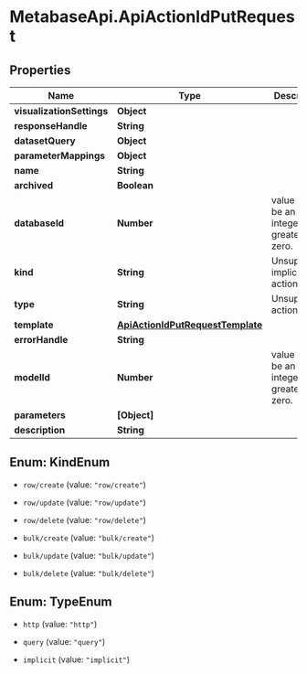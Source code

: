 # MetabaseApi.ApiActionIdPutRequest

## Properties

Name | Type | Description | Notes
------------ | ------------- | ------------- | -------------
**visualizationSettings** | **Object** |  | [optional] 
**responseHandle** | **String** |  | [optional] 
**datasetQuery** | **Object** |  | [optional] 
**parameterMappings** | **Object** |  | [optional] 
**name** | **String** |  | [optional] 
**archived** | **Boolean** |  | [optional] 
**databaseId** | **Number** | value must be an integer greater than zero. | [optional] 
**kind** | **String** | Unsupported implicit action kind | [optional] 
**type** | **String** | Unsupported action type | [optional] 
**template** | [**ApiActionIdPutRequestTemplate**](ApiActionIdPutRequestTemplate.md) |  | [optional] 
**errorHandle** | **String** |  | [optional] 
**modelId** | **Number** | value must be an integer greater than zero. | [optional] 
**parameters** | **[Object]** |  | [optional] 
**description** | **String** |  | [optional] 



## Enum: KindEnum


* `row/create` (value: `"row/create"`)

* `row/update` (value: `"row/update"`)

* `row/delete` (value: `"row/delete"`)

* `bulk/create` (value: `"bulk/create"`)

* `bulk/update` (value: `"bulk/update"`)

* `bulk/delete` (value: `"bulk/delete"`)





## Enum: TypeEnum


* `http` (value: `"http"`)

* `query` (value: `"query"`)

* `implicit` (value: `"implicit"`)




